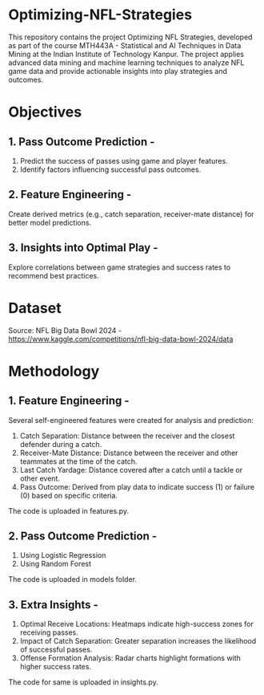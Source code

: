 # Optimizing-NFL-Strategies
This repository contains the project Optimizing NFL Strategies, developed as part of the course MTH443A - Statistical and AI Techniques in Data Mining at the Indian Institute of Technology Kanpur. The project applies advanced data mining and machine learning techniques to analyze NFL game data and provide actionable insights into play strategies and outcomes.

# Objectives
## 1. Pass Outcome Prediction -
1. Predict the success of passes using game and player features.
2. Identify factors influencing successful pass outcomes.

## 2. Feature Engineering - 
Create derived metrics (e.g., catch separation, receiver-mate distance) for better model predictions.

## 3. Insights into Optimal Play - 
Explore correlations between game strategies and success rates to recommend best practices.

# Dataset
Source: NFL Big Data Bowl 2024 - https://www.kaggle.com/competitions/nfl-big-data-bowl-2024/data

# Methodology
## 1. Feature Engineering - 
Several self-engineered features were created for analysis and prediction:
1. Catch Separation: Distance between the receiver and the closest defender during a catch.
2. Receiver-Mate Distance: Distance between the receiver and other teammates at the time of the catch.
3. Last Catch Yardage: Distance covered after a catch until a tackle or other event.
4. Pass Outcome: Derived from play data to indicate success (1) or failure (0) based on specific criteria.

The code is uploaded in features.py.

## 2. Pass Outcome Prediction - 
1. Using Logistic Regression
2. Using Random Forest

The code is uploaded in models folder.

## 3. Extra Insights - 
1. Optimal Receive Locations: Heatmaps indicate high-success zones for receiving passes.
2. Impact of Catch Separation: Greater separation increases the likelihood of successful passes.
3. Offense Formation Analysis: Radar charts highlight formations with higher success rates.

The code for same is uploaded in insights.py.


